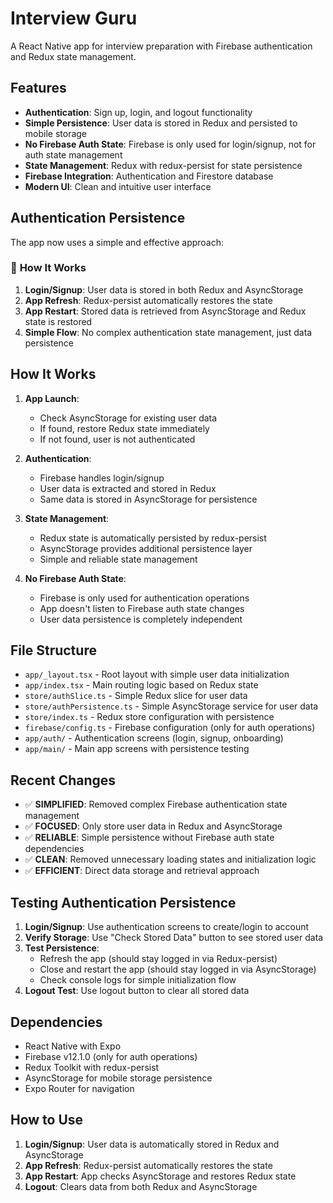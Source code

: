 # Interview Guru

A React Native app for interview preparation with Firebase authentication and Redux state management.

## Features

- **Authentication**: Sign up, login, and logout functionality
- **Simple Persistence**: User data is stored in Redux and persisted to mobile storage
- **No Firebase Auth State**: Firebase is only used for login/signup, not for auth state management
- **State Management**: Redux with redux-persist for state persistence
- **Firebase Integration**: Authentication and Firestore database
- **Modern UI**: Clean and intuitive user interface

## Authentication Persistence

The app now uses a simple and effective approach:



### 📱 **How It Works**
1. **Login/Signup**: User data is stored in both Redux and AsyncStorage
2. **App Refresh**: Redux-persist automatically restores the state
3. **App Restart**: Stored data is retrieved from AsyncStorage and Redux state is restored
4. **Simple Flow**: No complex authentication state management, just data persistence

## How It Works

1. **App Launch**: 
   - Check AsyncStorage for existing user data
   - If found, restore Redux state immediately
   - If not found, user is not authenticated

2. **Authentication**: 
   - Firebase handles login/signup
   - User data is extracted and stored in Redux
   - Same data is stored in AsyncStorage for persistence

3. **State Management**: 
   - Redux state is automatically persisted by redux-persist
   - AsyncStorage provides additional persistence layer
   - Simple and reliable state management

4. **No Firebase Auth State**: 
   - Firebase is only used for authentication operations
   - App doesn't listen to Firebase auth state changes
   - User data persistence is completely independent

## File Structure

- `app/_layout.tsx` - Root layout with simple user data initialization
- `app/index.tsx` - Main routing logic based on Redux state
- `store/authSlice.ts` - Simple Redux slice for user data
- `store/authPersistence.ts` - Simple AsyncStorage service for user data
- `store/index.ts` - Redux store configuration with persistence
- `firebase/config.ts` - Firebase configuration (only for auth operations)
- `app/auth/` - Authentication screens (login, signup, onboarding)
- `app/main/` - Main app screens with persistence testing

## Recent Changes

- ✅ **SIMPLIFIED**: Removed complex Firebase authentication state management
- ✅ **FOCUSED**: Only store user data in Redux and AsyncStorage
- ✅ **RELIABLE**: Simple persistence without Firebase auth state dependencies
- ✅ **CLEAN**: Removed unnecessary loading states and initialization logic
- ✅ **EFFICIENT**: Direct data storage and retrieval approach

## Testing Authentication Persistence

1. **Login/Signup**: Use authentication screens to create/login to account
2. **Verify Storage**: Use "Check Stored Data" button to see stored user data
3. **Test Persistence**: 
   - Refresh the app (should stay logged in via Redux-persist)
   - Close and restart the app (should stay logged in via AsyncStorage)
   - Check console logs for simple initialization flow
4. **Logout Test**: Use logout button to clear all stored data

## Dependencies

- React Native with Expo
- Firebase v12.1.0 (only for auth operations)
- Redux Toolkit with redux-persist
- AsyncStorage for mobile storage persistence
- Expo Router for navigation

## How to Use

1. **Login/Signup**: User data is automatically stored in Redux and AsyncStorage
2. **App Refresh**: Redux-persist automatically restores the state
3. **App Restart**: App checks AsyncStorage and restores Redux state
4. **Logout**: Clears data from both Redux and AsyncStorage

